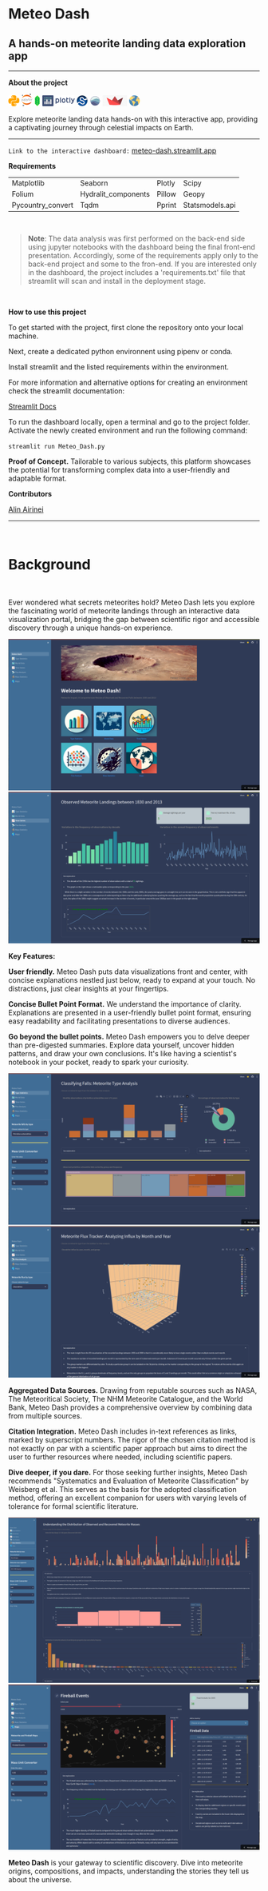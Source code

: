 # Meteo Dash

##  A hands-on meteorite landing data exploration app 

---

**About the project**

![](/img/python_icon.png) ![](/img/jupyter_icon.png) ![](/img/folium_logo.png) ![](/img/plotly_icon.png) ![](/img/scipy.png) ![](/img/seaborn.png) ![](/img/streamlit.png) ![](/img/geopy.png)

Explore meteorite landing data hands-on with this interactive app, providing a captivating journey through celestial impacts on Earth.

---

`Link to the interactive dashboard:` <a href="https://meteo-dash.streamlit.app">meteo-dash.streamlit.app</a> 

**Requirements**

<table border="0" cellpadding="0" cellspacing="0">
            <tr height="16" hidden>
                <td colspan="16">
                    JupyterLab
                </td>             
                <td colspan="16">
                    Pandas
                </td>            
                <td colspan="16">
                    Numpy
                </td>            
                <td colspan="16">
                    Streamlit
                </td>
            </tr>
            <tr height="16">    
                <td colspan="16">
                    Matplotlib
                </td>          
                <td colspan="16">
                    Seaborn
                </td>
                <td colspan="16">
                    Plotly                
                </td>              
                <td colspan="16">
                    Scipy
                </td>
            </tr>
            <tr height="16">                
                <td colspan="16">
                    Folium
                </td>
                <td colspan="16">
                    Hydralit_components
                </td>
                <td colspan="16">
                    Pillow
                </td>	                 
                <td colspan="16">
                    Geopy
                </td>
            </tr>
            <tr height="16">    
                <td colspan="16">
                    Pycountry_convert
                </td>
                <td colspan="16">
                    Tqdm
                </td>            
                <td colspan="16">
                    Pprint
                </td>
                <td colspan="16">
                    Statsmodels.api
                </td>
            </tr>            
    </table>      
       
<br/>

> **Note**: The data analysis was first performed on the back-end side using jupyter notebooks with the dashboard being the final front-end presentation. Accordingly, some of the requirements apply only to the back-end project and some to the fron-end. If you are interested only in the dashboard, the project includes a 'requirements.txt' file that streamlit will scan and install in the deployment stage. 

<br/>

**How to use this project**

To get started with the project, first clone the repository onto your local machine.

Next, create a dedicated python environnent using pipenv or conda.

Install streamlit and the listed requirements within the environment.

For more information and alternative options for creating an environment check the streamlit documentation: 

<a href="https://docs.streamlit.io/get-started">Streamlit Docs</a>

To run the dashboard locally, open a terminal and go to the project folder. Activate the newly created environment and run the following command:

 `streamlit run Meteo_Dash.py`

**Proof of Concept.**  Tailorable to various subjects, this platform showcases the potential for transforming complex data into a user-friendly and adaptable format. 

**Contributors**

<a href="https://www.linkedin.com/in/alin-airinei/">Alin Airinei</a>

---

<br/>

# Background
<br/>  

Ever wondered what secrets meteorites hold? Meteo Dash lets you explore the fascinating world of meteorite landings through an interactive data visualization portal, bridging the gap between scientific rigor and accessible discovery through a unique hands-on experience.

![](/img/md1.png) ![](/img/md2.png)


**Key Features:**

**User friendly.** Meteo Dash puts data visualizations front and center, with concise explanations nestled just below, ready to expand at your touch. No distractions, just clear insights at your fingertips. 

**Concise Bullet Point Format.** We understand the importance of clarity. Explanations are presented in a user-friendly bullet point format, ensuring easy readability and facilitating presentations to diverse audiences. 

**Go beyond the bullet points.** Meteo Dash empowers you to delve deeper than pre-digested summaries. Explore data yourself, uncover hidden patterns, and draw your own conclusions. It's like having a scientist's notebook in your pocket, ready to spark your curiosity.

![](/img/md3.png) ![](/img/md4.png)

**Aggregated Data Sources.** Drawing from reputable sources such as NASA, The Meteoritical Society, The NHM Meteorite Catalogue, and the World Bank, Meteo Dash provides a comprehensive overview by combining data from multiple sources.

**Citation Integration.** Meteo Dash includes in-text references as links, marked by superscript numbers. The rigor of the chosen citation method is not exactly on par with a scientific paper approach but aims to direct the user to further resources where needed, including scientific papers. 

**Dive deeper, if you dare.** For those seeking further insights, Meteo Dash recommends "Systematics and Evaluation of Meteorite Classification" by Weisberg et al. This serves as the basis for the adopted classification method, offering an excellent companion for users with varying levels of tolerance for formal scientific literature.

![](/img/md5.png) ![](/img/md6.png)

**Meteo Dash** is your gateway to scientific discovery. Dive into meteorite origins, compositions, and impacts, understanding the stories they tell us about the universe.

